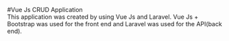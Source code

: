 #Vue Js CRUD Application
<br>
This application was created by using Vue Js and Laravel. Vue Js + Bootstrap was used for the front end and Laravel was used for the API(back end).
